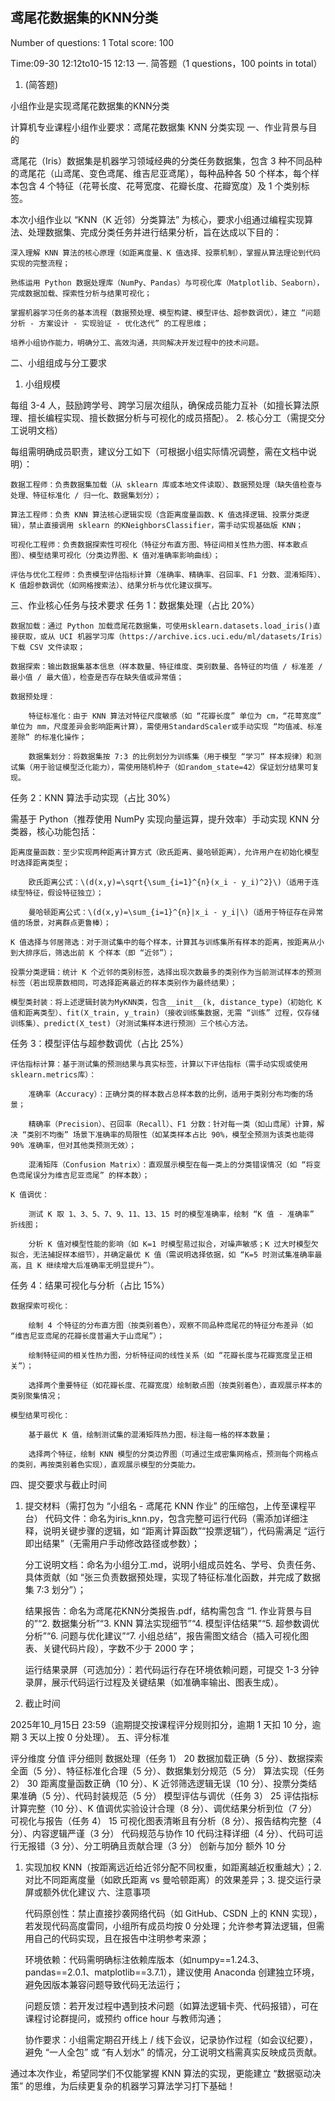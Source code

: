 ## 鸢尾花数据集的KNN分类

Number of questions: 1 Total score: 100

Time:09-30 12:12to10-15 12:13
一. 简答题（1 questions，100 points in total）

1. (简答题)

小组作业是实现鸢尾花数据集的KNN分类

计算机专业课程小组作业要求：鸢尾花数据集 KNN 分类实现
一、作业背景与目的

鸢尾花（Iris）数据集是机器学习领域经典的分类任务数据集，包含 3 种不同品种的鸢尾花（山鸢尾、变色鸢尾、维吉尼亚鸢尾），每种品种各 50 个样本，每个样本包含 4 个特征（花萼长度、花萼宽度、花瓣长度、花瓣宽度）及 1 个类别标签。

本次小组作业以 “KNN（K 近邻）分类算法” 为核心，要求小组通过编程实现算法、处理数据集、完成分类任务并进行结果分析，旨在达成以下目的：

    深入理解 KNN 算法的核心原理（如距离度量、K 值选择、投票机制），掌握从算法理论到代码实现的完整流程；

    熟练运用 Python 数据处理库（NumPy、Pandas）与可视化库（Matplotlib、Seaborn），完成数据加载、探索性分析与结果可视化；

    掌握机器学习任务的基本流程（数据预处理、模型构建、模型评估、超参数调优），建立 “问题分析 - 方案设计 - 实现验证 - 优化迭代” 的工程思维；

    培养小组协作能力，明确分工、高效沟通，共同解决开发过程中的技术问题。

二、小组组成与分工要求
1. 小组规模

每组 3-4 人，鼓励跨学号、跨学习层次组队，确保成员能力互补（如擅长算法原理、擅长编程实现、擅长数据分析与可视化的成员搭配）。
2. 核心分工（需提交分工说明文档）

每组需明确成员职责，建议分工如下（可根据小组实际情况调整，需在文档中说明）：

    数据工程师：负责数据集加载（从 sklearn 库或本地文件读取）、数据预处理（缺失值检查与处理、特征标准化 / 归一化、数据集划分）；

    算法工程师：负责 KNN 算法核心逻辑实现（含距离度量函数、K 值选择逻辑、投票分类逻辑），禁止直接调用 sklearn 的KNeighborsClassifier，需手动实现基础版 KNN；

    可视化工程师：负责数据探索性可视化（特征分布直方图、特征间相关性热力图、样本散点图）、模型结果可视化（分类边界图、K 值对准确率影响曲线）；

    评估与优化工程师：负责模型评估指标计算（准确率、精确率、召回率、F1 分数、混淆矩阵）、K 值超参数调优（如网格搜索法）、结果分析与优化建议撰写。

三、作业核心任务与技术要求
任务 1：数据集处理（占比 20%）

    数据加载：通过 Python 加载鸢尾花数据集，可使用sklearn.datasets.load_iris()直接获取，或从 UCI 机器学习库（https://archive.ics.uci.edu/ml/datasets/Iris）下载 CSV 文件读取；

    数据探索：输出数据集基本信息（样本数量、特征维度、类别数量、各特征的均值 / 标准差 / 最小值 / 最大值），检查是否存在缺失值或异常值；

    数据预处理：

        特征标准化：由于 KNN 算法对特征尺度敏感（如 “花瓣长度” 单位为 cm，“花萼宽度” 单位为 mm，尺度差异会影响距离计算），需使用StandardScaler或手动实现 “均值减、标准差除” 的标准化操作；

        数据集划分：将数据集按 7:3 的比例划分为训练集（用于模型 “学习” 样本规律）和测试集（用于验证模型泛化能力），需使用随机种子（如random_state=42）保证划分结果可复现。

任务 2：KNN 算法手动实现（占比 30%）

需基于 Python（推荐使用 NumPy 实现向量运算，提升效率）手动实现 KNN 分类器，核心功能包括：

    距离度量函数：至少实现两种距离计算方式（欧氏距离、曼哈顿距离），允许用户在初始化模型时选择距离类型；

        欧氏距离公式：\(d(x,y)=\sqrt{\sum_{i=1}^{n}(x_i - y_i)^2}\)（适用于连续型特征，假设特征独立）；

        曼哈顿距离公式：\(d(x,y)=\sum_{i=1}^{n}|x_i - y_i|\)（适用于特征存在异常值的场景，对离群点更鲁棒）；

    K 值选择与邻居筛选：对于测试集中的每个样本，计算其与训练集所有样本的距离，按距离从小到大排序后，筛选出前 K 个样本（即 “近邻”）；

    投票分类逻辑：统计 K 个近邻的类别标签，选择出现次数最多的类别作为当前测试样本的预测标签（若出现票数相同，可选择距离最近的样本类别作为最终结果）；

    模型类封装：将上述逻辑封装为MyKNN类，包含__init__(k, distance_type)（初始化 K 值和距离类型）、fit(X_train, y_train)（接收训练集数据，无需 “训练” 过程，仅存储训练集）、predict(X_test)（对测试集样本进行预测）三个核心方法。

任务 3：模型评估与超参数调优（占比 25%）

    评估指标计算：基于测试集的预测结果与真实标签，计算以下评估指标（需手动实现或使用sklearn.metrics库）：

        准确率（Accuracy）：正确分类的样本数占总样本数的比例，适用于类别分布均衡的场景；

        精确率（Precision）、召回率（Recall）、F1 分数：针对每一类（如山鸢尾）计算，解决 “类别不均衡” 场景下准确率的局限性（如某类样本占比 90%，模型全预测为该类也能得 90% 准确率，但对其他类预测无效）；

        混淆矩阵（Confusion Matrix）：直观展示模型在每一类上的分类错误情况（如 “将变色鸢尾误分为维吉尼亚鸢尾” 的样本数）；

    K 值调优：

        测试 K 取 1、3、5、7、9、11、13、15 时的模型准确率，绘制 “K 值 - 准确率” 折线图；

        分析 K 值对模型性能的影响（如 K=1 时模型易过拟合，对噪声敏感；K 过大时模型欠拟合，无法捕捉样本细节），并确定最优 K 值（需说明选择依据，如 “K=5 时测试集准确率最高，且 K 继续增大后准确率无明显提升”）。

任务 4：结果可视化与分析（占比 15%）

    数据探索可视化：

        绘制 4 个特征的分布直方图（按类别着色），观察不同品种鸢尾花的特征分布差异（如 “维吉尼亚鸢尾的花瓣长度普遍大于山鸢尾”）；

        绘制特征间的相关性热力图，分析特征间的线性关系（如 “花瓣长度与花瓣宽度呈正相关”）；

        选择两个重要特征（如花瓣长度、花瓣宽度）绘制散点图（按类别着色），直观展示样本的类别聚集情况；

    模型结果可视化：

        基于最优 K 值，绘制测试集的混淆矩阵热力图，标注每一格的样本数量；

        选择两个特征，绘制 KNN 模型的分类边界图（可通过生成密集网格点，预测每个网格点的类别，再按类别着色实现），直观展示模型的分类能力。

四、提交要求与截止时间
1. 提交材料（需打包为 “小组名 - 鸢尾花 KNN 作业” 的压缩包，上传至课程平台）
    代码文件：命名为iris_knn.py，包含完整可运行代码（需添加详细注释，说明关键步骤的逻辑，如 “距离计算函数”“投票逻辑”），代码需满足 “运行即出结果”（无需用户手动修改路径或参数）；

    分工说明文档：命名为小组分工.md，说明小组成员姓名、学号、负责任务、具体贡献（如 “张三负责数据预处理，实现了特征标准化函数，并完成了数据集 7:3 划分”）；

    结果报告：命名为鸢尾花KNN分类报告.pdf，结构需包含 “1. 作业背景与目的”“2. 数据集分析”“3. KNN 算法实现细节”“4. 模型评估结果”“5. 超参数调优分析”“6. 问题与优化建议”“7. 小组总结”，报告需图文结合（插入可视化图表、关键代码片段），字数不少于 2000 字；

    运行结果录屏（可选加分）：若代码运行存在环境依赖问题，可提交 1-3 分钟录屏，展示代码运行过程及关键结果（如准确率输出、图表生成）。

2. 截止时间

2025年10_月15日 23:59（逾期提交按课程评分规则扣分，逾期 1 天扣 10 分，逾期 3 天以上按 0 分处理）。
五、评分标准

评分维度
分值
评分细则
数据处理（任务 1）
20
数据加载正确（5 分）、数据探索全面（5 分）、特征标准化合理（5 分）、数据集划分规范（5 分）
算法实现（任务 2）
30
距离度量函数正确（10 分）、K 近邻筛选逻辑无误（10 分）、投票分类结果准确（5 分）、代码封装规范（5 分）
模型评估与调优（任务 3）
25
评估指标计算完整（10 分）、K 值调优实验设计合理（8 分）、调优结果分析到位（7 分）
可视化与报告（任务 4）
15
可视化图表清晰且有分析（8 分）、报告结构完整（4 分）、内容逻辑严谨（3 分）
代码规范与协作
10
代码注释详细（4 分）、代码可运行无报错（3 分）、分工明确且贡献合理（3 分）
创新与加分
额外 10 分

1. 实现加权 KNN（按距离远近给近邻分配不同权重，如距离越近权重越大）；2. 对比不同距离度量（如欧氏距离 vs 曼哈顿距离）的效果差异；3. 提交运行录屏或额外优化建议
六、注意事项

    代码原创性：禁止直接抄袭网络代码（如 GitHub、CSDN 上的 KNN 实现），若发现代码高度雷同，小组所有成员均按 0 分处理；允许参考算法逻辑，但需用自己的代码实现，且在报告中注明参考来源；

    环境依赖：代码需明确标注依赖库版本（如numpy==1.24.3、pandas==2.0.1、matplotlib==3.7.1），建议使用 Anaconda 创建独立环境，避免因版本兼容问题导致代码无法运行；

    问题反馈：若开发过程中遇到技术问题（如算法逻辑卡壳、代码报错），可在课程讨论群提问，或预约 office hour 与教师沟通；

    协作要求：小组需定期召开线上 / 线下会议，记录协作过程（如会议纪要），避免 “一人全包” 或 “有人划水” 的情况，分工说明文档需真实反映成员贡献。

通过本次作业，希望同学们不仅能掌握 KNN 算法的实现，更能建立 “数据驱动决策” 的思维，为后续更复杂的机器学习算法学习打下基础！
